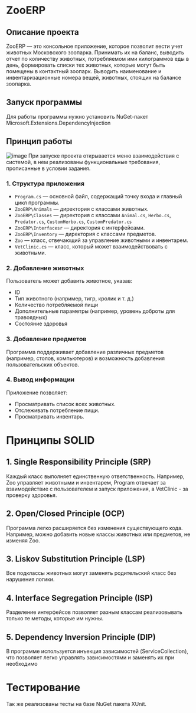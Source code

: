 # ZooERP

## Описание проекта
ZooERP — это консольное приложение, которое позволит вести учет животных Московского 
зоопарка. Принимать их на баланс, выводить отчет по количеству животных, потребляемом 
ими килограммов еды в день, формировать списки тех животных, которые могут быть 
помещены в контактный зоопарк. Выводить наименование и инвентаризационные номера 
вещей, животных, стоящих на балансе зоопарка.

## Запуск программы
Для работы программы нужно установить NuGet-пакет Microsoft.Extensions.DependencyInjection
## Принцип работы
![image](https://github.com/user-attachments/assets/40852498-521a-4e70-9bc7-6b7be5df2606)
При запуске проекта открывается меню взаимодействия с системой, в нем реализованы функциональные требования, прописанные в условии задания.

### 1. **Структура приложения**
- `Program.cs` — основной файл, содержащий точку входа и главный цикл программы.
- `ZooERP\Animals` —  директория с классами животных.
- `ZooERP\Classes` — директория с классами `Animal.cs`, `Herbo.cs`, `Predator.cs`, `CustomHerbo.cs`, `CustomPredator.cs`
- `ZooERP\Interfacesr` — директория с интерфейсами.
- `ZooERP\Inventory` — директория с классами предметов.
- `Zoo` — класс, отвечающий за управление животными и инвентарем.
- `VetClinic.cs` — класс, который может взаимодействовать с животными.

### 2. **Добавление животных**
Пользователь может добавить животное, указав:
- ID
- Тип животного (например, тигр, кролик и т. д.)
- Количество потребляемой пищи
- Дополнительные параметры (например, уровень доброты для травоядных)
- Состояние здоровья

### 3. **Добавление предметов**
Программа поддерживает добавление различных предметов (например, столов, компьютеров) и возможность добавления пользовательских объектов.

### 4. **Вывод информации**
Приложение позволяет:
- Просматривать список всех животных.
- Отслеживать потребление пищи.
- Просматривать инвентарь.

# Принципы SOLID
## 1. Single Responsibility Principle (SRP)
Каждый класс выполняет единственную ответственность. Например, Zoo управляет животными и инвентарем, Program отвечает за взаимодействие с пользователем и запуск приложения, а VetClinic - за проверку здоровья.
## 2. Open/Closed Principle (OCP)
Программа легко расширяется без изменения существующего кода. Например, можно добавить новые классы животных или предметов, не изменяя Zoo.
## 3. Liskov Substitution Principle (LSP)
Все подклассы животных  могут заменять родительский класс без нарушения логики.
## 4. Interface Segregation Principle (ISP)
Разделение интерфейсов позволяет разным классам реализовывать только те методы, которые им нужны.
## 5. Dependency Inversion Principle (DIP)
В программе используется инъекция зависимостей (ServiceCollection), что позволяет легко управлять зависимостями и заменять их при необходимо

# Тестирование
Так же реализованы тесты на базе NuGet пакета XUnit.

